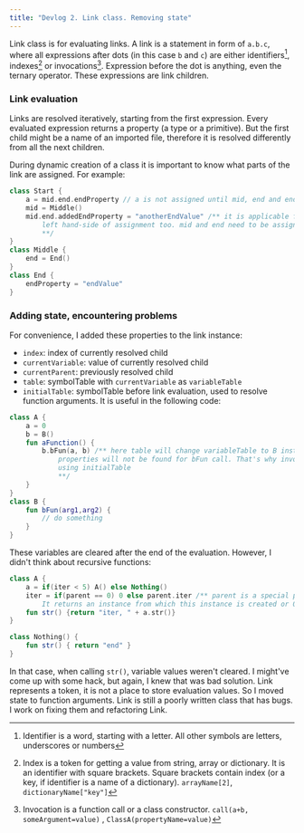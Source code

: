 ```yaml
---
title: "Devlog 2. Link class. Removing state"
---
```


Link class is for evaluating links. A link is a statement in form of `a.b.c`, where all expressions
after dots (in this case `b` and `c`) are either identifiers[^1], indexes[^2] or invocations[^3].
Expression before the dot is anything, even the ternary operator.
These expressions are link children.

### Link evaluation

Links are resolved iteratively, starting from the first expression. Every evaluated expression
returns a property (a type or a primitive). But the first child might be a name of an imported
file, therefore it is resolved differently from all the next children.

During dynamic creation of a class it is important to know what parts of the link are
assigned. For example:

```kotlin
class Start {
    a = mid.end.endProperty // a is not assigned until mid, end and endProperty are
    mid = Middle()
    mid.end.addedEndProperty = "anotherEndValue" /** it is applicable for
        left hand-side of assignment too. mid and end need to be assigned first
        **/
}
class Middle {
    end = End()
}
class End {
    endProperty = "endValue"
}
```

### Adding state, encountering problems

For convenience, I added these properties to the link instance:

* `index`: index of currently resolved child
* `currentVariable`: value of currently resolved child
* `currentParent`: previously resolved child
* `table`: symbolTable with `currentVariable` as `variableTable`
* `initialTable`: symbolTable before link
  evaluation, used to resolve function arguments. It is useful in the following code:

```kotlin
class A {
    a = 0
    b = B()
    fun aFunction() {
        b.bFun(a, b) /** here table will change variableTable to B instance, therefore a and b
            properties will not be found for bFun call. That's why invocation arguments are resolved
            using initialTable
            **/
    }
}
class B {
    fun bFun(arg1,arg2) {
        // do something
    }
}
```

These variables are cleared after the end of the evaluation. However, I didn't think about
recursive functions:

```kotlin
class A {
    a = if(iter < 5) A() else Nothing()
    iter = if(parent == 0) 0 else parent.iter /** parent is a special property.
        It returns an instance from which this instance is created or 0 **/
    fun str() {return "iter, " + a.str()}
}

class Nothing() {
    fun str() { return "end" }
}
```

In that case, when calling `str()`, variable values weren't cleared. I might've come up with some
hack, but again, I knew that was bad
solution. Link represents a token, it is not a place to store evaluation values. So I moved state
to function arguments. Link is still a poorly written class that has bugs. I work on fixing them
and refactoring Link.

[^1]: Identifier is a word, starting with a letter. All other symbols are letters, underscores or
numbers
[^2]: Index is a token for getting a value from string, array or dictionary. It is an identifier
with square brackets. Square brackets contain index (or a key, if identifier is a name of a
dictionary). `arrayName[2]`, `dictionaryName["key"]`
[^3]: Invocation is a function call or a class constructor. `call(a+b, someArgument=value)`
, `ClassA(propertyName=value)`